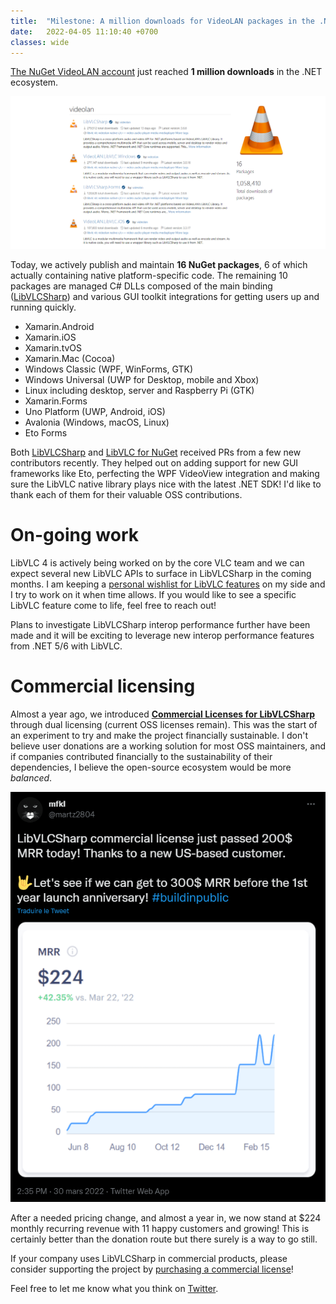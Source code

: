 ```yaml
---
title:  "Milestone: A million downloads for VideoLAN packages in the .NET ecosystem"
date:   2022-04-05 11:10:40 +0700
classes: wide
---
```


[The NuGet VideoLAN account](https://www.nuget.org/profiles/videolan) just reached **1 million downloads** in the .NET ecosystem.

<p align="center">
    <img src="/assets/1-million.png"/>
</p>

Today, we actively publish and maintain **16 NuGet packages**, 6 of which actually containing native platform-specific code. The remaining 10 packages are managed C# DLLs composed of the main binding ([LibVLCSharp](https://www.nuget.org/packages/LibVLCSharp/)) and various GUI toolkit integrations for getting users up and running quickly.

- Xamarin.Android
- Xamarin.iOS
- Xamarin.tvOS
- Xamarin.Mac (Cocoa)
- Windows Classic (WPF, WinForms, GTK)
- Windows Universal (UWP for Desktop, mobile and Xbox)
- Linux including desktop, server and Raspberry Pi (GTK)
- Xamarin.Forms
- Uno Platform (UWP, Android, iOS)
- Avalonia (Windows, macOS, Linux)
- Eto Forms

Both [LibVLCSharp](https://code.videolan.org/videolan/LibVLCSharp) and [LibVLC for NuGet](https://code.videolan.org/videolan/libvlc-nuget) received PRs from a few new contributors recently. They helped out on adding support for new GUI frameworks like Eto, perfecting the WPF VideoView integration and making sure the LibVLC native library plays nice with the latest .NET SDK! I'd like to thank each of them for their valuable OSS contributions.

# On-going work

LibVLC 4 is actively being worked on by the core VLC team and we can expect several new LibVLC APIs to surface in LibVLCSharp in the coming months. I am keeping a [personal wishlist for LibVLC features](https://github.com/mfkl/libvlc-feature-requests) on my side and I try to work on it when time allows. If you would like to see a specific LibVLC feature come to life, feel free to reach out!

Plans to investigate LibVLCSharp interop performance further have been made and it will be exciting to leverage new interop performance features from .NET 5/6 with LibVLC.

# Commercial licensing

Almost a year ago, we introduced **[Commercial Licenses for LibVLCSharp](https://videolabs.io/solutions/libvlcsharp/)** through dual licensing (current OSS licenses remain). This was the start of an experiment to try and make the project financially sustainable. I don't believe user donations are a working solution for most OSS maintainers, and if companies contributed financially to the sustainability of their dependencies, I believe the open-source ecosystem would be more _balanced_.

<p align="center">
    <img src="/assets/mrr-lvs-twitter.png"/>
</p>

After a needed pricing change, and almost a year in, we now stand at $224 monthly recurring revenue with 11 happy customers and growing! This is certainly better than the donation route but there surely is a way to go still.

If your company uses LibVLCSharp in commercial products, please consider supporting the project by [purchasing a commercial license](https://videolabs.io/solutions/libvlcsharp)!

Feel free to let me know what you think on [Twitter](https://twitter.com/martz2804).
